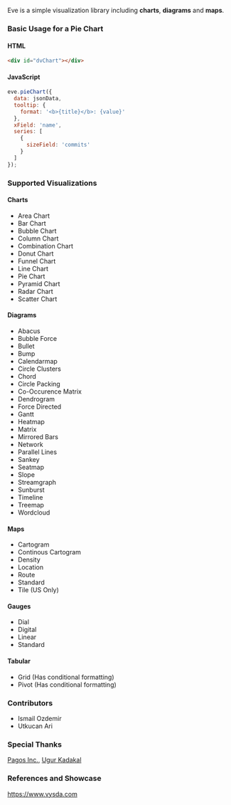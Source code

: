 Eve is a simple visualization library including **charts**, **diagrams** and **maps**.

### Basic Usage for a Pie Chart

#### HTML
```html
<div id="dvChart"></div>
```
#### JavaScript
```javascript
eve.pieChart({
  data: jsonData,
  tooltip: {
    format: '<b>{title}</b>: {value}'
  },
  xField: 'name',
  series: [
    {
      sizeField: 'commits'
    }
  ]
});
```
### Supported Visualizations
#### Charts
- Area Chart
- Bar Chart
- Bubble Chart
- Column Chart
- Combination Chart
- Donut Chart
- Funnel Chart
- Line Chart
- Pie Chart
- Pyramid Chart
- Radar Chart
- Scatter Chart
#### Diagrams
- Abacus
- Bubble Force
- Bullet
- Bump
- Calendarmap
- Circle Clusters
- Chord
- Circle Packing
- Co-Occurence Matrix
- Dendrogram
- Force Directed
- Gantt
- Heatmap
- Matrix
- Mirrored Bars
- Network
- Parallel Lines
- Sankey
- Seatmap
- Slope
- Streamgraph
- Sunburst
- Timeline
- Treemap
- Wordcloud
#### Maps
- Cartogram
- Continous Cartogram
- Density
- Location
- Route
- Standard
- Tile (US Only)
#### Gauges
- Dial
- Digital
- Linear
- Standard
#### Tabular
- Grid (Has conditional formatting)
- Pivot (Has conditional formatting)

### Contributors
- Ismail Ozdemir
- Utkucan Ari

### Special Thanks
[Pagos Inc.,](http://www.pagos.com)
[Ugur Kadakal](https://github.com/ukadakal)

### References and Showcase
https://www.vysda.com
